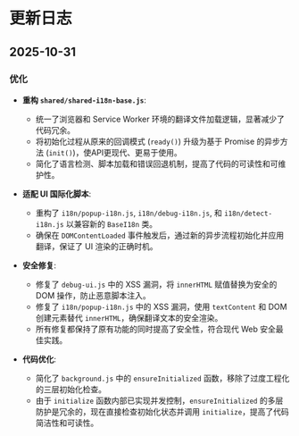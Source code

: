 # 更新日志

## 2025-10-31

### 优化

- **重构 `shared/shared-i18n-base.js`**:
  - 统一了浏览器和 Service Worker 环境的翻译文件加载逻辑，显著减少了代码冗余。
  - 将初始化过程从原来的回调模式 (`ready()`) 升级为基于 Promise 的异步方法 (`init()`)，使API更现代、更易于使用。
  - 简化了语言检测、脚本加载和错误回退机制，提高了代码的可读性和可维护性。

- **适配 UI 国际化脚本**:
  - 重构了 `i18n/popup-i18n.js`, `i18n/debug-i18n.js`, 和 `i18n/detect-i18n.js` 以兼容新的 `BaseI18n` 类。
  - 确保在 `DOMContentLoaded` 事件触发后，通过新的异步流程初始化并应用翻译，保证了 UI 渲染的正确时机。

- **安全修复**:
  - 修复了 `debug-ui.js` 中的 XSS 漏洞，将 `innerHTML` 赋值替换为安全的 DOM 操作，防止恶意脚本注入。
  - 修复了 `i18n/popup-i18n.js` 中的 XSS 漏洞，使用 `textContent` 和 DOM 创建元素替代 `innerHTML`，确保翻译文本的安全渲染。
  - 所有修复都保持了原有功能的同时提高了安全性，符合现代 Web 安全最佳实践。

- **代码优化**:
  - 简化了 `background.js` 中的 `ensureInitialized` 函数，移除了过度工程化的三层初始化检查。
  - 由于 `initialize` 函数内部已实现并发控制，`ensureInitialized` 的多层防护是冗余的，现在直接检查初始化状态并调用 `initialize`，提高了代码简洁性和可读性。